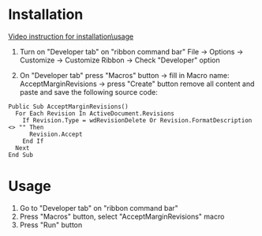 # Installation



[Video instruction for installation\usage](https://github.com/n-shevko/margin_revisions_acceptor/raw/main/watch_me.mp4)

1. Turn on "Developer tab" on "ribbon command bar"
File -> Options -> Customize -> Customize Ribbon -> Check "Developer" option

2. On "Developer tab" press "Macros" button -> fill in Macro name: AcceptMarginRevisions -> press "Create" button
remove all content and paste and save the following source code:

```
Public Sub AcceptMarginRevisions()
  For Each Revision In ActiveDocument.Revisions
    If Revision.Type = wdRevisionDelete Or Revision.FormatDescription <> "" Then
      Revision.Accept
    End If
  Next
End Sub
```

# Usage

1. Go to "Developer tab" on "ribbon command bar"
2. Press "Macros" button, select "AcceptMarginRevisions" macro
3. Press "Run" button
